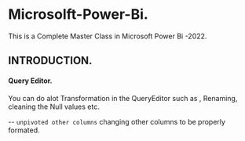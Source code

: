 # Microsolft-Power-Bi.
This is a Complete Master Class in Microsoft Power Bi -2022.

## INTRODUCTION.
#### Query Editor.

You can do alot Transformation in the QueryEditor such as , Renaming, cleaning the Null values etc.

-- `unpivoted other columns` changing other columns to be properly formated. 

